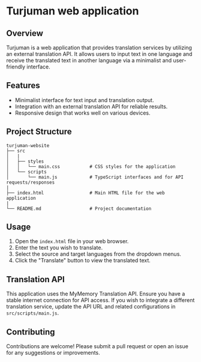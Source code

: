 # Turjuman web application

## Overview
Turjuman is a web application that provides translation services by utilizing an external translation API. It allows users to input text in one language and receive the translated text in another language via a minimalist and user-friendly interface.

## Features
- Minimalist interface for text input and translation output.
- Integration with an external translation API for reliable results.
- Responsive design that works well on various devices.

## Project Structure
```
turjuman-website
├── src
│   |
│   ├── styles
│   │   └── main.css           # CSS styles for the application
│   └── scripts
│       └── main.js            # TypeScript interfaces and for API requests/responses
|
├── index.html                 # Main HTML file for the web application
|
└── README.md                  # Project documentation
```

## Usage
1. Open the `index.html` file in your web browser.
2. Enter the text you wish to translate.
3. Select the source and target languages from the dropdown menus.
4. Click the "Translate" button to view the translated text.

## Translation API
This application uses the MyMemory Translation API. Ensure you have a stable internet connection for API access. If you wish to integrate a different translation service, update the API URL and related configurations in `src/scripts/main.js`.

## Contributing
Contributions are welcome! Please submit a pull request or open an issue for any suggestions or improvements.
